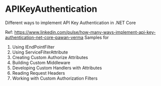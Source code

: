 # APIKeyAuthentication
Different ways to implement API Key Authentication in .NET Core

Ref: https://www.linkedin.com/pulse/how-many-ways-implement-api-key-authentication-net-core-pawan-verma
Samples for 
1. Using IEndPointFilter
2. Using ServiceFilterAttribute
3. Creating Custom Authorize Attributes
4. Building Custom Middleware
5. Developing Custom Handlers with Attributes
6. Reading Request Headers
7. Working with Custom Authorization Filters

   
